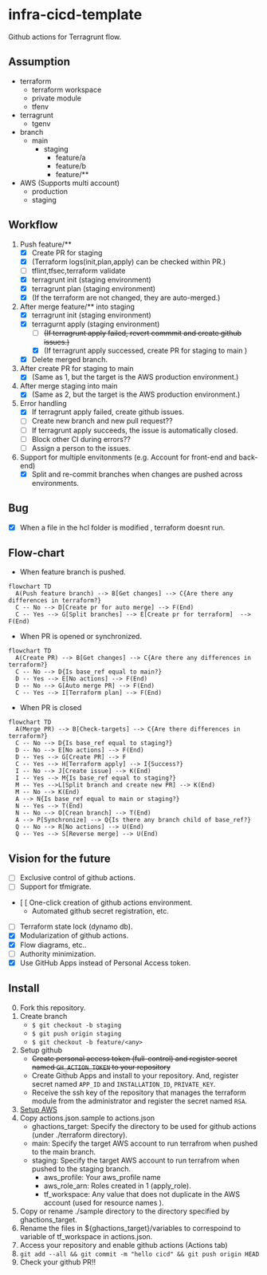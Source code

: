 # infra-cicd-template
Github actions for Terragrunt flow. 

## Assumption
- terraform
  - terraform workspace
  - private module
  - tfenv
- terragrunt
  - tgenv
- branch
  - main
    - staging
      - feature/a
      - feature/b
      - feature/**
- AWS (Supports multi account)
  - production 
  - staging 

## Workflow
1. Push feature/**
    - [x] Create PR for staging
    - [x] (Terraform logs(init,plan,apply) can be checked within PR.)
    - [ ] tflint,tfsec,terraform validate
    - [x] terragrunt init (staging environment)
    - [x] terragrunt plan (staging environment)
    - [x] (If the terraform are not changed, they are auto-merged.)
2. After merge feature/** into staging
    - [x] terragrunt init (staging environment)
    - [x] terragurnt apply (staging environment)
      - [ ] ~~(If terragrunt apply failed, revert commmit and create github issues.)~~ 
      - [x] (If terragrunt apply successed, create PR for staging to main )
    - [x] Delete merged branch.
3. After create PR for staging to main
    - [x] (Same as 1, but the target is the AWS production environment.)
4. After merge staging into main
    - [x] (Same as 2, but the target is the AWS production environment.)
5. Error handling
    - [x] If terragrunt apply failed, create github issues.
    - [ ] Create new branch and new pull request??
    - [ ] If terragrunt apply succeeds, the issue is automatically closed.
    - [ ] Block other CI during errors??
    - [ ] Assign a person to the issues.
6. Support for multiple envitonments (e.g. Account for front-end and back-end)
    - [x] Split and re-commit branches when changes are pushed across environments.

## Bug
- [x] When a file in the hcl folder is modified , terraform doesnt run.

## Flow-chart

- When feature branch is pushed.

```mermaid
flowchart TD
  A(Push feature branch) --> B[Get changes] --> C{Are there any differences in terraform?}
  C -- No --> D[Create pr for auto merge] --> F(End)
  C -- Yes --> G[Split branches] --> E[Create pr for terraform]  --> F(End)
```

- When PR is opened or synchronized.
```mermaid
flowchart TD
  A(Create PR) --> B[Get changes] --> C{Are there any differences in terraform?}
  C -- No --> D{Is base_ref equal to main?}
  D -- Yes --> E[No actions] --> F(End)
  D -- No --> G[Auto merge PR] --> F(End)
  C -- Yes --> I[Terraform plan] --> F(End)
```

- When PR is closed
```mermaid
flowchart TD
  A(Merge PR) --> B[Check-targets] --> C{Are there differences in terraform?}
  C -- No --> D{Is base_ref equal to staging?}
  D -- No --> E[No actions] --> F(End)
  D -- Yes --> G[Create PR] --> F
  C -- Yes --> H[Terraform apply] --> I{Success?}
  I -- No --> J[Create issue] --> K(End)
  I -- Yes --> M{Is base_ref equal to staging?}
  M -- Yes -->L[Split branch and create new PR] --> K(End)
  M -- No --> K(End)
  A --> N{Is base_ref equal to main or staging?}
  N -- Yes --> T(End)
  N -- No --> O[Crean branch] --> T(End)
  A --> P[Synchronize] --> Q{Is there any branch child of base_ref?}
  Q -- No --> R[No actions] --> U(End)
  Q -- Yes --> S[Reverse merge] --> U(End)
```

## Vision for the future
- [ ] Exclusive control of github actions.
- [ ] Support for tfmigrate.
- [ [ One-click creation of github actions environment.
  - Automated github secret registration, etc.
- [ ] Terraform state lock (dynamo db).
- [x] Modularization of github actions.
- [x] Flow diagrams, etc..
- [ ] Authority minimization.
- [x] Use GitHub Apps instead of Personal Access token.

## Install
0. Fork this repository.
1. Create branch
    - `$ git checkout -b staging`
    - `$ git push origin staging`
    - `$ git checkout -b feature/<any>`
2. Setup github
    - ~~Create personal access token (full-control) and register secret named `GH_ACTION_TOKEN` to your repository~~
    - Create Github Apps and install to your repository. And, register secret named `APP_ID` and `INSTALLATION_ID`, `PRIVATE_KEY`.
    - Receive the ssh key of the repository that manages the terraform module from the administrator and register the secret named `RSA`.
3. [Setup AWS](./aws/init)
4. Copy actions.json.sample to actions.json
    - ghactions_target: Specify the directory to be used for github actions (under ./terraform directory).
    - main: Specify the target AWS account to run terrafrom when pushed to the main branch.
    - staging: Specify the target AWS account to run terrafrom when pushed to the staging branch.
      - aws_profile: Your aws_profile name
      - aws_role_arn: Roles created in 1 (apply_role).
      - tf_workspace: Any value that does not duplicate in the AWS account (used for resource names ).
5. Copy or rename ./sample directory to the directory specified by ghactions_target.
6. Rename the files in ${ghactions_target}/variables to correspoind to variable of tf_workspace in actions.json.
7. Access your repository and enable github actions (Actions tab)
8. `git add --all && git commit -m "hello cicd" && git push origin HEAD`
9. Check your github PR!!



